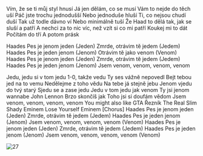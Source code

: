 Vím, že se ti můj styl hnusí
Já jen dělám, co se musí
Vám to nejde do těch uší
Páč jste trochu jednodušší
Nebo jednoduše hluší
Ti, co nejsou chudí duší
Tak už todle dávno ví
Nebo minimálně tuší
Že Haad to dělá tak, jak se sluší a patří
A nechci za to nic víc, než vzít si co mi patří
Koukej mi to dát
Počítám do tří
A potom prásk

Haades Pes je jenom jeden (Jeden)
Zmrde, otrávim tě jedem (Jedem)
Haades Pes je jeden jenom (Jenom)
Otrávim tě jako venom (Venom)
Haades Pes je jenom jeden (Jeden)
Zmrde, otrávim tě jedem (Jedem)
Haades Pes je jeden jenom (Jenom)
Jsem venom, venom, venom, venom

Jedu, jedu si v tom jedu
1-0, takže vedu
Ty ses vážně nepovedl
Bejt tebou jed na to vemu
Nedělejme z toho vědu
Na tebe já stejně jebu
Jenom vjedu do tvý starý
Sjedu se a zase jedu
Jedu v tom jedu jak venom
Ty jsi jenom wannabe John Lennon
Brzo skončíš jak
Toho jsi si doufám vědom
Jsem venom, venom, venom, venom
You might also like
GTA
Řezník
The Real Slim Shady
Eminem
Lose Yourself
Eminem
[Chorus]
Haades Pes je jenom jeden (Jeden)
Zmrde, otrávim tě jedem (Jedem)
Haades Pes je jeden jenom (Jenom)
Jsem venom, venom, venom, venom (Venom)
Haades Pes je jenom jeden (Jeden)
Zmrde, otrávim tě jedem (Jedem)
Haades Pes je jeden jenom (Jenom)
Jsem venom, venom, venom, venom (Venom)

![27](https://user-images.githubusercontent.com/90242762/212367235-6faaf6ca-908d-4983-aaf4-c137caf8cac9.png)
